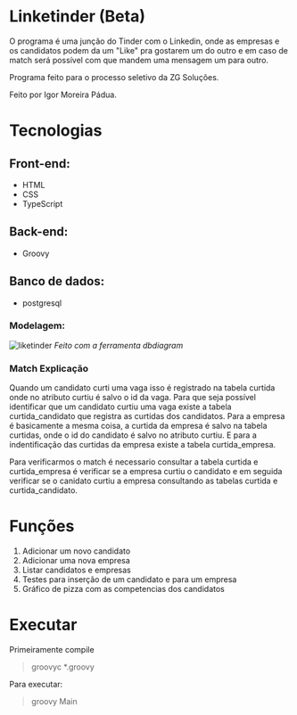 # Linketinder (Beta)

O programa é uma junção do Tinder com o Linkedin, onde as empresas e os candidatos podem da um "Like" pra gostarem um do outro e em caso de match será possível com que mandem uma mensagem um para outro.

Programa feito para o processo seletivo da ZG Soluções. 

Feito por Igor Moreira Pádua.

# Tecnologias

## Front-end:
* HTML
* CSS
* TypeScript

## Back-end:
* Groovy

## Banco de dados:
* postgresql

### Modelagem:
![liketinder](https://user-images.githubusercontent.com/40117861/220912573-1ca8f999-ccf2-4a46-acc4-542138c07783.png)
_Feito com a ferramenta dbdiagram_

### Match Explicação
Quando um candidato curti uma vaga isso é registrado na tabela curtida onde no atributo curtiu é salvo o id da vaga. Para que seja possível identificar que um candidato curtiu uma vaga existe a tabela curtida_candidato que registra as curtidas dos candidatos.
Para a empresa é basicamente a mesma coisa, a curtida da empresa é salvo na tabela curtidas, onde o id do candidato é salvo no atributo curtiu. E para a indentificação das curtidas da empresa existe a tabela curtida_empresa.

Para verificarmos o match é necessario consultar a tabela curtida e curtida_empresa é verificar se a empresa curtiu o candidato e em seguida verificar se o canidato curtiu a empresa consultando as tabelas curtida e curtida_candidato.

# Funções

1. Adicionar um novo candidato
2. Adicionar uma nova empresa
3. Listar candidatos e empresas
4. Testes para inserção de um candidato e para um empresa
5. Gráfico de pizza com as competencias dos candidatos

# Executar

Primeiramente compile

> groovyc *.groovy

Para executar:

> groovy Main

